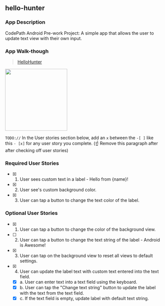 ## hello-hunter

### App Description
CodePath Android Pre-work Project:
  A simple app that allows the user to update text view with their own input.

### App Walk-though
<blockquote class="imgur-embed-pub" lang="en" data-id="a/Sbgbeww"><a href="//imgur.com/Sbgbeww">HelloHunter</a></blockquote><script async src="//s.imgur.com/min/embed.js" charset="utf-8"></script>
<img src="https://imgur.com/a/Sbgbeww.gif" width=200><br>

`TODO://` In the User stories section below, add an `x` between the `-[ ]` like this `- [x]` for any user story you complete. (☝️ Remove this paragraph after after checking off user stories)

### Required User Stories
- [X] 1. User sees custom text in a label - Hello from {name}!
- [X] 2. User see's custom background color.
- [X] 3. User can tap a button to change the text color of the label.

### Optional User Stories
- [X] 1. User can tap a button to change the color of the background view.  
- [ ] 2. User can tap a button to change the text string of the label - Android is Awesome!  
- [X] 3. User can tap on the background view to reset all views to default settings.  
- [X] 4. User can update the label text with custom text entered into the text field.  
   - [X] a. User can enter text into a text field using the keyboard.  
   - [X] b. User can tap the "Change text string" button to update the label with the text from the text field.  
   - [X] c. If the text field is empty, update label with default text string.  
